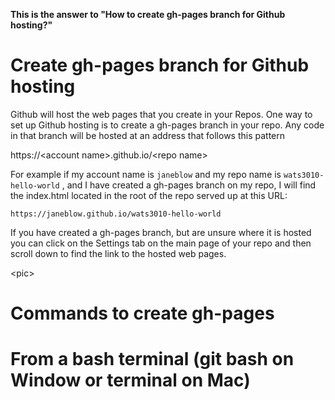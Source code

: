 **This is the answer to "How to create gh-pages branch for Github hosting?"**

# Create gh-pages branch for Github hosting

Github will host the web pages that you create in your Repos.  One way to set up Github hosting is to create a gh-pages branch in your repo.  Any code in that branch will be hosted at an address that follows this pattern 

https://&lt;account name&gt;.github.io/&lt;repo name&gt;

For example if my account name is `janeblow` and my repo name is `wats3010-hello-world` , and I have created a gh-pages branch on my repo, I will find the index.html located in the root of the repo served up at this URL:

`https://janeblow.github.io/wats3010-hello-world`

If you have created a gh-pages branch, but are unsure where it is hosted you can click on the Settings tab on the main page of your repo and then scroll down to find the link to the hosted web pages.

&lt;pic&gt;

# Commands to create gh-pages

# From a bash terminal \(git bash on Window or terminal on Mac\) 



